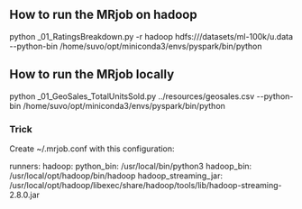 ## How to run the MRjob on hadoop

python _01_RatingsBreakdown.py -r hadoop hdfs:///datasets/ml-100k/u.data --python-bin /home/suvo/opt/miniconda3/envs/pyspark/bin/python

## How to run the MRjob locally

python _01_GeoSales_TotalUnitsSold.py ../resources/geosales.csv --python-bin /home/suvo/opt/miniconda3/envs/pyspark/bin/python



### Trick

Create ~/.mrjob.conf with this configuration:

runners:
  hadoop:
    python_bin: /usr/local/bin/python3
    hadoop_bin: /usr/local/opt/hadoop/bin/hadoop
    hadoop_streaming_jar: /usr/local/opt/hadoop/libexec/share/hadoop/tools/lib/hadoop-streaming-2.8.0.jar

